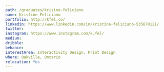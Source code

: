 ```yaml
---
path: /graduates/krisine-feliciano
name: Kristine Feliciano
portfolio: http://kfel.co/
linkedin: https://www.linkedin.com/in/kristine-feliciano-535670121/
twitter:
instagram: https://www.instagram.com/k.fel/
medium:
dribble:
behance:
interestArea: Interactivity Design, Print Design
where: Oakville, Ontario
relocation: Yes
---
```

